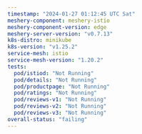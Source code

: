 ```yaml
---
timestamp: "2024-01-27 01:12:45 UTC Sat"
meshery-component: meshery-istio
meshery-component-version: edge
meshery-server-version: "v0.7.13"
k8s-distro: minikube
k8s-version: "v1.25.2"
service-mesh: istio
service-mesh-version: "1.20.2"
tests:
  pod/istiod: "Not Running"
  pod/details: "Not Running"
  pod/productpage: "Not Running"
  pod/ratings: "Not Running"
  pod/reviews-v1: "Not Running"
  pod/reviews-v2: "Not Running"
  pod/reviews-v3: "Not Running"
overall-status: "failing"
---
```

